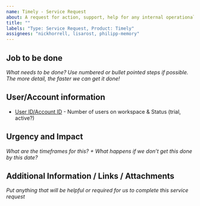 ```yaml
---
name: Timely - Service Request
about: A request for action, support, help for any internal operational or functional issue not immediately related to the capabilities of Timely itself
title: ""
labels: "Type: Service Request, Product: Timely"
assignees: "nickhorrell, lisarost, philipp-memory"
---
```


## Job to be done

_What needs to be done? Use numbered or bullet pointed steps if possible. The more detail, the faster we can get it done!_

## User/Account information

- [User ID/Account ID](https://www..) - Number of users on workspace & Status (trial, active?)

## Urgency and Impact

_What are the timeframes for this? + What happens if we don’t get this done by this date?_

## Additional Information / Links / Attachments

_Put anything that will be helpful or required for us to complete this service request_
